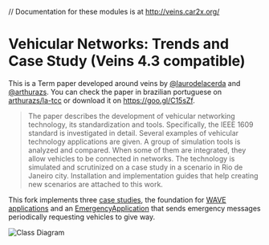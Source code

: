 // Documentation for these modules is at http://veins.car2x.org/

# Vehicular Networks: Trends and Case Study (Veins 4.3 compatible)

This is a Term paper developed around veins by
[@laurodelacerda](https://github.com/laurodelacerda) and
[@arthurazs](https://github.com/arthurazs). You can check the paper in brazilian portuguese on [arthurazs/la-tcc](https://github.com/arthurazs/la-tcc/blob/master/LA_TCC_V1.pdf) or download it on https://goo.gl/C15sZf.

> The paper describes the development of vehicular networking
> technology, its standardization and tools. Specifically, the IEEE 1609
> standard is investigated in detail. Several examples of vehicular
> technology applications are given. A group of simulation tools is
> analyzed and compared. When some of them are integrated, they allow
> vehicles to be connected in networks. The technology is simulated and
> scrutinized on a case study in a scenario in Rio de Janeiro city.
> Installation and implementation guides that help creating new
> scenarios are attached to this work.

This fork implements three [case studies](/caseStudy), the foundation
for [WAVE applications](src/veins/modules/waveApplication) and an
[EmergencyApplication](src/veins/modules/waveApplication/applications/EmergencyApplication.cc)
that sends emergency messages periodically requesting vehicles to give
way.

![Class Diagram](Class_Diagram.png)
